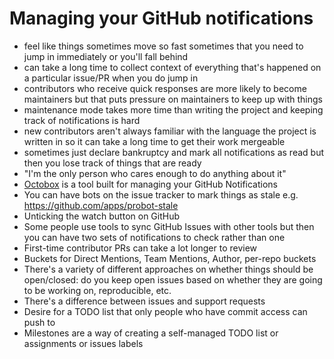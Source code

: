 # Managing your GitHub notifications
- feel like things sometimes move so fast sometimes that you need to jump in immediately or you'll fall behind
- can take a long time to collect context of everything that's happened on a particular issue/PR when you do jump in
- contributors who receive quick responses are more likely to become maintainers but that puts pressure on maintainers to keep up with things
- maintenance mode takes more time than writing the project and keeping track of notifications is hard
- new contributors aren't always familiar with the language the project is written in so it can take a long time to get their work mergeable
- sometimes just declare bankruptcy and mark all notifications as read but then you lose track of things that are ready
- "I'm the only person who cares enough to do anything about it"
- [Octobox](https://octobox.io) is a tool built for managing your GitHub Notifications
- You can have bots on the issue tracker to mark things as stale e.g. https://github.com/apps/probot-stale
- Unticking the watch button on GitHub
- Some people use tools to sync GitHub Issues with other tools but then you can have two sets of notifications to check rather than one
- First-time contributor PRs can take a lot longer to review
- Buckets for Direct Mentions, Team Mentions, Author, per-repo buckets
- There's a variety of different approaches on whether things should be open/closed: do you keep open issues based on whether they are going to be working on, reproducible, etc.
- There's a difference between issues and support requests
- Desire for a TODO list that only people who have commit access can push to
- Milestones are a way of creating a self-managed TODO list or assignments or issues labels
